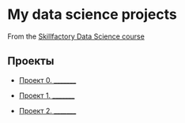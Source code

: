 # My data science projects

From the [Skillfactory Data Science course](https://skillfactory.ru/data-scientist)

## Проекты

* [Проект 0.  _______](https://github.com/PavelZhuravkov/sf_data_science/tree/main/project_0)

  
* [Проект 1.  _______](_______)

* [Проект 2.  _______](_______)


